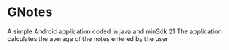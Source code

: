 # GNotes
A simple Android application coded in java and minSdk 21
The application calculates the average of the notes entered by the user
